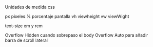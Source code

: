 Unidades de medida css

px pixeles
% porcentaje pantalla
vh viewheight
vw viewWight

text-size em y rem

Overflow Hidden cuando sobrepaso el body
Overflow Auto para añadir barra de scroll lateral